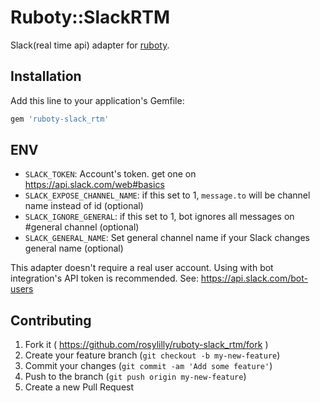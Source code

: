 # Ruboty::SlackRTM

Slack(real time api) adapter for [ruboty](https://github.com/r7kamura/ruboty).

## Installation

Add this line to your application's Gemfile:

```ruby
gem 'ruboty-slack_rtm'
```

## ENV

- `SLACK_TOKEN`: Account's token. get one on https://api.slack.com/web#basics
- `SLACK_EXPOSE_CHANNEL_NAME`: if this set to 1, `message.to` will be channel name instead of id (optional)
- `SLACK_IGNORE_GENERAL`: if this set to 1, bot ignores all messages on #general channel (optional)
- `SLACK_GENERAL_NAME`: Set general channel name if your Slack changes general name (optional)

This adapter doesn't require a real user account. Using with bot integration's API token is recommended.
See: https://api.slack.com/bot-users

## Contributing

1. Fork it ( https://github.com/rosylilly/ruboty-slack_rtm/fork )
2. Create your feature branch (`git checkout -b my-new-feature`)
3. Commit your changes (`git commit -am 'Add some feature'`)
4. Push to the branch (`git push origin my-new-feature`)
5. Create a new Pull Request
